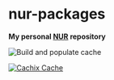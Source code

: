 # nur-packages

**My personal [NUR](https://github.com/nix-community/NUR) repository**

![Build and populate cache](https://github.com/smolsnail/nur-packages/workflows/Build%20and%20populate%20cache/badge.svg)

[![Cachix Cache](https://img.shields.io/badge/cachix-smolsnail-blue.svg)](https://smolsnail.cachix.org)
